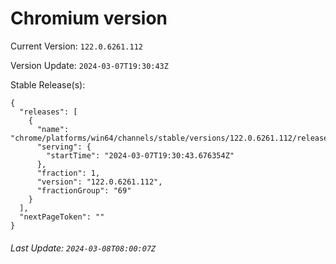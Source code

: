 # Chromium version

Current Version: `122.0.6261.112`

Version Update: `2024-03-07T19:30:43Z`

Stable Release(s):
```
{
  "releases": [
    {
      "name": "chrome/platforms/win64/channels/stable/versions/122.0.6261.112/releases/1709839843",
      "serving": {
        "startTime": "2024-03-07T19:30:43.676354Z"
      },
      "fraction": 1,
      "version": "122.0.6261.112",
      "fractionGroup": "69"
    }
  ],
  "nextPageToken": ""
}
```

###### Last Update: `2024-03-08T08:00:07Z`
        